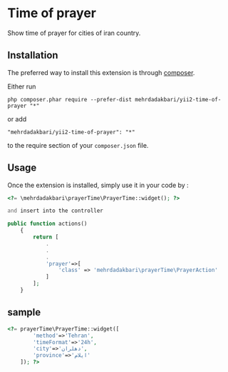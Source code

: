 Time of prayer
==============
Show time of prayer for cities of iran country.

Installation
------------

The preferred way to install this extension is through [composer](http://getcomposer.org/download/).

Either run

```
php composer.phar require --prefer-dist mehrdadakbari/yii2-time-of-prayer "*"
```

or add

```
"mehrdadakbari/yii2-time-of-prayer": "*"
```

to the require section of your `composer.json` file.


Usage
-----

Once the extension is installed, simply use it in your code by  :

```php
<?= \mehrdadakbari\prayerTime\PrayerTime::widget(); ?>

and insert into the controller

public function actions()
    {
        return [
            .
            .
            .
            'prayer'=>[
                'class' => 'mehrdadakbari\prayerTime\PrayerAction'
            ]
        ];
    }
```
sample
------

```php
<?= prayerTime\PrayerTime::widget([
        'method'=>'Tehran',
        'timeFormat'=>'24h',
        'city'=>'دهلران',
        'province'=>'ايلام'
    ]); ?>
```